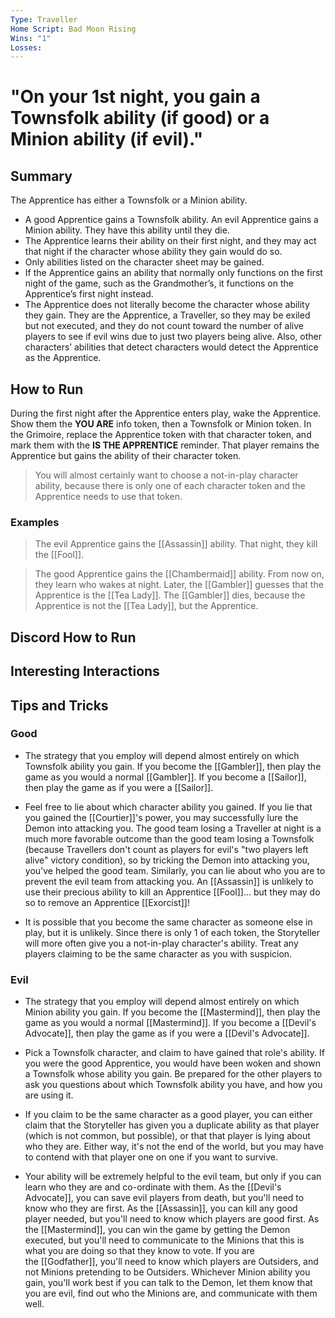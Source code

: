 ```yaml
---
Type: Traveller
Home Script: Bad Moon Rising
Wins: "1"
Losses:
---
```

# "On your 1st night, you gain a Townsfolk ability (if good) or a Minion ability (if evil)."

## Summary
The Apprentice has either a Townsfolk or a Minion ability.

- A good Apprentice gains a Townsfolk ability. An evil Apprentice gains a Minion ability. They have this ability until they die.
- The Apprentice learns their ability on their first night, and they may act that night if the character whose ability they gain would do so.
- Only abilities listed on the character sheet may be gained.
- If the Apprentice gains an ability that normally only functions on the first night of the game, such as the Grandmother’s, it functions on the Apprentice’s first night instead.
- The Apprentice does not literally become the character whose ability they gain. They are the Apprentice, a Traveller, so they may be exiled but not executed, and they do not count toward the number of alive players to see if evil wins due to just two players being alive. Also, other characters’ abilities that detect characters would detect the Apprentice as the Apprentice.
## How to Run
During the first night after the Apprentice enters play, wake the Apprentice. Show them the **YOU ARE** info token, then a Townsfolk or Minion token. In the Grimoire, replace the Apprentice token with that character token, and mark them with the **IS THE APPRENTICE** reminder. That player remains the Apprentice but gains the ability of their character token.

>You will almost certainly want to choose a not-in-play character ability, because there is only one of each character token and the Apprentice needs to use that token.
### Examples
>The evil Apprentice gains the [[Assassin]] ability. That night, they kill the [[Fool]].

>The good Apprentice gains the [[Chambermaid]] ability. From now on, they learn who wakes at night. Later, the [[Gambler]] guesses that the Apprentice is the [[Tea Lady]]. The [[Gambler]] dies, because the Apprentice is not the [[Tea Lady]], but the Apprentice.
## Discord How to Run


## Interesting Interactions


## Tips and Tricks
### Good
- The strategy that you employ will depend almost entirely on which Townsfolk ability you gain. If you become the [[Gambler]], then play the game as you would a normal [[Gambler]]. If you become a [[Sailor]], then play the game as if you were a [[Sailor]].

- Feel free to lie about which character ability you gained. If you lie that you gained the [[Courtier]]'s power, you may successfully lure the Demon into attacking you. The good team losing a Traveller at night is a much more favorable outcome than the good team losing a Townsfolk (because Travellers don't count as players for evil's "two players left alive" victory condition), so by tricking the Demon into attacking you, you've helped the good team. Similarly, you can lie about who you are to prevent the evil team from attacking you. An [[Assassin]] is unlikely to use their precious ability to kill an Apprentice [[Fool]]... but they may do so to remove an Apprentice [[Exorcist]]!

- It is possible that you become the same character as someone else in play, but it is unlikely. Since there is only 1 of each token, the Storyteller will more often give you a not-in-play character's ability. Treat any players claiming to be the same character as you with suspicion.
### Evil
- The strategy that you employ will depend almost entirely on which Minion ability you gain. If you become the [[Mastermind]], then play the game as you would a normal [[Mastermind]]. If you become a [[Devil's Advocate]], then play the game as if you were a [[Devil's Advocate]].

- Pick a Townsfolk character, and claim to have gained that role's ability. If you were the good Apprentice, you would have been woken and shown a Townsfolk whose ability you gain. Be prepared for the other players to ask you questions about which Townsfolk ability you have, and how you are using it.

- If you claim to be the same character as a good player, you can either claim that the Storyteller has given you a duplicate ability as that player (which is not common, but possible), or that that player is lying about who they are. Either way, it's not the end of the world, but you may have to contend with that player one on one if you want to survive.

- Your ability will be extremely helpful to the evil team, but only if you can learn who they are and co-ordinate with them. As the [[Devil's Advocate]], you can save evil players from death, but you'll need to know who they are first. As the [[Assassin]], you can kill any good player needed, but you'll need to know which players are good first. As the [[Mastermind]], you can win the game by getting the Demon executed, but you'll need to communicate to the Minions that this is what you are doing so that they know to vote. If you are the [[Godfather]], you'll need to know which players are Outsiders, and not Minions pretending to be Outsiders. Whichever Minion ability you gain, you'll work best if you can talk to the Demon, let them know that you are evil, find out who the Minions are, and communicate with them well.

